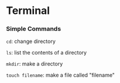 # Terminal

### Simple Commands

`cd`: change directory

`ls`: list the contents of a directory

`mkdir`: make a directory

`touch filename`: make a file called "filename"
